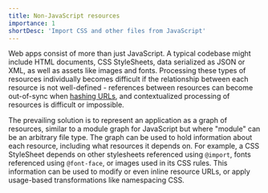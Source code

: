 ```yaml
---
title: Non-JavaScript resources
importance: 1
shortDesc: 'Import CSS and other files from JavaScript'
---
```


Web apps consist of more than just JavaScript. A typical codebase might include HTML documents, CSS StyleSheets, data serialized as JSON or XML, as well as assets like images and fonts. Processing these types of resources individually becomes difficult if the relationship between each resource is not well-defined - references between resources can become out-of-sync when [hashing URLs](/hashing/), and contextualized processing of resources is difficult or impossible.

The prevailing solution is to represent an application as a graph of resources, similar to a module graph for JavaScript but where "module" can be an arbitrary file type. The graph can be used to hold information about each resource, including what resources it depends on. For example, a CSS StyleSheet depends on other stylesheets referenced using `@import`, fonts referenced using `@font-face`, or images used in its CSS rules. This information can be used to modify or even inline resource URLs, or apply usage-based transformations like namespacing CSS.
